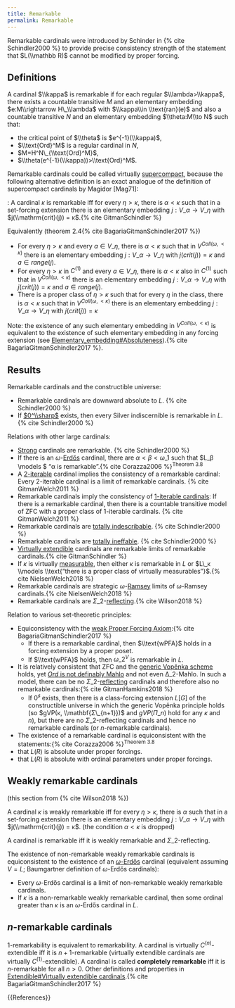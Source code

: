 ```yaml
---
title: Remarkable
permalink: Remarkable
---
```


Remarkable cardinals were introduced by Schinder in {% cite Schindler2000 %} to provide precise consistency strength of the statement that $L(\\mathbb R)$ cannot be modified by proper forcing.

## Definitions
A cardinal $\\kappa$ is remarkable if for each regular $\\lambda>\\kappa$, there exists a countable transitive $M$ and an elementary embedding $e:M\\rightarrow H\_\\lambda$ with $\\kappa\\in \\text{ran}(e)$ and also a countable transitive $N$ and an elementary embedding $\\theta:M\\to N$ such that:
-   the critical point of $\\theta$ is $e^{-1}(\\kappa)$,
-   $\\text{Ord}^M$ is a regular cardinal in $N$,
-   $M=H^N\_{\\text{Ord}^M}$,
-   $\\theta(e^{-1}(\\kappa))>\\text{Ord}^M$.

Remarkable cardinals could be called virtually [supercompact](Supercompact "Supercompact"), because the following alternative definition is an exact analogue of the definition of supercompact cardinals by Magidor [Mag71]:

:   A cardinal $κ$ is remarkable iff for every $η > κ$, there is $α < κ$ such that in a set-forcing extension there is an elementary embedding $j : V\_α → V\_η$ with $j(\\mathrm{crit}(j)) = κ$.{% cite GitmanSchindler %}

Equivalently (theorem 2.4{% cite BagariaGitmanSchindler2017 %})
-   For every $η > κ$ and every $a ∈ V\_η$, there is $α < κ$ such that in $V^{Coll(ω,<κ)}$ there is an elementary embedding $j : V\_α → V\_η$ with $j(crit(j)) = κ$ and $a ∈ range(j)$.
-   For every $η > κ$ in $C^{(1)}$ and every $a ∈ V\_η$, there is $α < κ$ also in $C^{(1)}$ such that in $V^{Coll(ω,<κ)}$ there is an elementary embedding $j : V\_α → V\_η$ with $j(crit(j)) = κ$ and $a ∈ range(j)$.
-   There is a proper class of $η > κ$ such that for every $η$ in the class, there is $α < κ$ such that in $V^{Coll(ω,<κ)}$ there is an elementary embedding $j : V\_α → V\_η$ with $j(crit(j)) = κ$

Note: the existence of any such elementary embedding in $V^{Coll(ω,<κ)}$ is equivalent to the existence of such elementary embedding in any forcing extension (see [Elementary\_embedding#Absoluteness](Elementary\_embedding#Absoluteness "Elementary\_embedding#Absoluteness")).{% cite BagariaGitmanSchindler2017 %}.

## Results
Remarkable cardinals and the constructible universe:
-   Remarkable cardinals are downward absolute to $L$. {% cite Schindler2000 %}
-   If [$0^\\sharp$](Zero_sharp "Zero sharp") exists, then every Silver indiscernible is remarkable in $L$. {% cite Schindler2000 %}

Relations with other large cardinals:
-   [Strong](Strong "Strong") cardinals are remarkable. {% cite Schindler2000 %}
-   If there is an $ω$-[Erdős](Erdős "Erdős") cardinal, there are $α < β < ω\_1$ such that $L\_β \\models $ “α is remarkable”.{% cite Corazza2006 %}<sup>Theorem 3.8</sup>
-   A [$2$-iterable](Iterable "Iterable") cardinal implies the consistency of a remarkable cardinal: Every $2$-iterable cardinal is a limit of remarkable cardinals. {% cite GitmanWelch2011 %}
-   Remarkable cardinals imply the consistency of [$1$-iterable cardinals](Iterable "Iterable"): If there is a remarkable cardinal, then there is a countable transitive model of ZFC with a proper class of $1$-iterable cardinals. {% cite GitmanWelch2011 %}
-   Remarkable cardinals are [totally indescribable](Totally_indescribable "Totally indescribable"). {% cite Schindler2000 %}
-   Remarkable cardinals are [totally ineffable](Ineffable "Ineffable"). {% cite Schindler2000 %}
-   [Virtually extendible](Extendible "Extendible") cardinals are remarkable limits of remarkable cardinals.{% cite GitmanSchindler %}
-   If $κ$ is virtually [measurable](Measurable "Measurable"), then either $κ$ is remarkable in $L$ or $L\_κ \\models \\text{“there is a proper class of virtually measurables”}$.{% cite NielsenWelch2018 %}
-   Remarkable cardinals are strategic $ω$-[Ramsey](Ramsey "Ramsey") limits of $ω$-Ramsey cardinals.{% cite NielsenWelch2018 %}
-   Remarkable cardinals are $Σ\_2$-[reflecting](Reflecting "Reflecting").{% cite Wilson2018 %}

Relation to various set-theoretic principles:
-   Equiconsistency with the [weak Proper Forcing Axiom](Forcing "Forcing"):{% cite BagariaGitmanSchindler2017 %}
    -   If there is a remarkable cardinal, then $\\text{wPFA}$ holds in a forcing extension by a proper poset.
    -   If $\\text{wPFA}$ holds, then $ω\_2^V$ is remarkable in $L$.
-   It is relatively consistent that ZFC and the [generic Vopěnka scheme](Vopenka "Vopenka") holds, yet [$Ord$ is not definably Mahlo](Ord_is_Mahlo "Ord is Mahlo") and not even $∆\_2$-Mahlo. In such a model, there can be no $Σ\_2$-[reflecting](Reflecting "Reflecting") cardinals and therefore also no remarkable cardinals:{% cite GitmanHamkins2018 %}
    -   If $0^♯$ exists, then there is a class-forcing extension $L[G]$ of the constructible universe in which the generic Vopěnka principle holds (so $gVP(κ, \\mathbf{Σ\_{n+1}})$ and $gVP(Π\_n)$ hold for any $κ$ and $n$), but there are no $Σ\_2$-reflecting cardinals and hence no remarkable cardinals (or $n$-remarkable cardinals).
-   The existence of a remarkable cardinal is equiconsistent with the statements:{% cite Corazza2006 %}<sup>Theorem 3.8</sup>
-   that $L(R)$ is absolute under proper forcings.
-   that $L(R)$ is absolute with ordinal parameters under proper forcings.

## Weakly remarkable cardinals
(this section from {% cite Wilson2018 %})

A cardinal $κ$ is weakly remarkable iff for every $η > κ$, there is $α$ such that in a set-forcing extension there is an elementary embedding $j : V\_α → V\_η$ with $j(\\mathrm{crit}(j)) = κ$. (the condition $α < κ$ is dropped)

A cardinal is remarkable iff it is weakly remarkable and $Σ\_2$-reflecting.

The existence of non-remarkable weakly remarkable cardinals is equiconsistent to the existence of an [$ω$-Erdős](Erdos "Erdos") cardinal (equivalent assuming $V=L$; Baumgartner definition of $ω$-Erdős cardinals):
-   Every $ω$-Erdős cardinal is a limit of non-remarkable weakly remarkable cardinals.
-   If $κ$ is a non-remarkable weakly remarkable cardinal, then some ordinal greater than $κ$ is an $ω$-Erdős cardinal in $L$.

## $n$-remarkable cardinals
$1$-remarkability is equivalent to remarkability. A cardinal is virtually $C^{(n)}$-extendible iff it is $n + 1$-remarkable (virtually extendible cardinals are virtually $C^{(1)}$-extendible). A cardinal is called **completely remarkable** iff it is $n$-remarkable for all $n > 0$. Other definitions and properties in [Extendible#Virtually extendible cardinals](Extendible#Virtually_extendible_cardinals "Extendible#Virtually extendible cardinals").{% cite BagariaGitmanSchindler2017 %}

{{References}}

